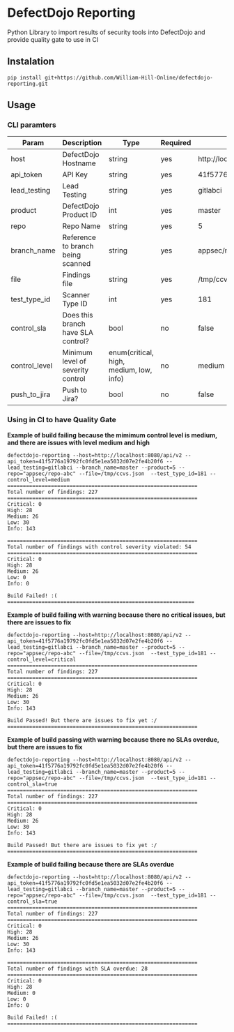 # DefectDojo Reporting
Python Library to import results of security tools into DefectDojo and provide quality gate to use in CI

## Instalation

```
pip install git+https://github.com/William-Hill-Online/defectdojo-reporting.git
```

## Usage

### CLI paramters
| Param              | Description                         | Type                                     | Required | Example                                  |
|--------------------|-------------------------------------|------------------------------------------|----------|------------------------------------------|
| host               | DefectDojo Hostname                 | string                                   | yes      | http://localhost:8080/api/v2             |
| api_token          | API Key                             | string                                   | yes      | 41f5776a19792fc0fd5e1ea5032d07e2fe4b20f6 |
| lead_testing       | Lead Testing                        | string                                   | yes      | gitlabci                                 |
| product            | DefectDojo Product ID               | int                                      | yes      | master                                   |
| repo               | Repo Name                           | string                                   | yes      | 5                                        |
| branch_name        | Reference to branch being scanned   | string                                   | yes      | appsec/repo-abc                          |
| file               | Findings file                       | string                                   | yes      | /tmp/ccvs.json                           |
| test_type_id       | Scanner Type ID                     | int                                      | yes      | 181                                      |
| control_sla        | Does this branch have SLA control?  | bool                                     | no       | false                                    |
| control_level      | Minimum level of severity control   | enum(critical, high, medium, low, info)  | no       | medium                                   |
| push_to_jira       | Push to Jira?                       | bool                                     | no       | false                                    |


### Using in CI to have Quality Gate

**Example of build failing because the mimimum control level is medium, and there are issues with level medium and high**
```
defectdojo-reporting --host=http://localhost:8080/api/v2 --api_token=41f5776a19792fc0fd5e1ea5032d07e2fe4b20f6 --lead_testing=gitlabci --branch_name=master --product=5 --repo="appsec/repo-abc" --file=/tmp/ccvs.json  --test_type_id=181 --control_level=medium
=============================================================
Total number of findings: 227
=============================================================
Critical: 0
High: 28
Medium: 26
Low: 30
Info: 143

=============================================================
Total number of findings with control severity violated: 54
=============================================================
Critical: 0
High: 28
Medium: 26
Low: 0
Info: 0

Build Failed! :(
============================================================
```

**Example of build failing with warning because there no critical issues, but there are issues to fix**
```
defectdojo-reporting --host=http://localhost:8080/api/v2 --api_token=41f5776a19792fc0fd5e1ea5032d07e2fe4b20f6 --lead_testing=gitlabci --branch_name=master --product=5 --repo="appsec/repo-abc" --file=/tmp/ccvs.json  --test_type_id=181 --control_level=critical
=============================================================
Total number of findings: 227
=============================================================
Critical: 0
High: 28
Medium: 26
Low: 30
Info: 143

Build Passed! But there are issues to fix yet :/
=============================================================
```

**Example of build passing with warning because there no SLAs overdue, but there are issues to fix**
```
defectdojo-reporting --host=http://localhost:8080/api/v2 --api_token=41f5776a19792fc0fd5e1ea5032d07e2fe4b20f6 --lead_testing=gitlabci --branch_name=master --product=5 --repo="appsec/repo-abc" --file=/tmp/ccvs.json  --test_type_id=181 --control_sla=true
=============================================================
Total number of findings: 227
=============================================================
Critical: 0
High: 28
Medium: 26
Low: 30
Info: 143

Build Passed! But there are issues to fix yet :/
=============================================================
```

**Example of build failing because there are SLAs overdue**
```
defectdojo-reporting --host=http://localhost:8080/api/v2 --api_token=41f5776a19792fc0fd5e1ea5032d07e2fe4b20f6 --lead_testing=gitlabci --branch_name=master --product=5 --repo="appsec/repo-abc" --file=/tmp/ccvs.json  --test_type_id=181 --control_sla=true
=============================================================
Total number of findings: 227
=============================================================
Critical: 0
High: 28
Medium: 26
Low: 30
Info: 143

=============================================================
Total number of findings with SLA overdue: 28
=============================================================
Critical: 0
High: 28
Medium: 0
Low: 0
Info: 0

Build Failed! :(
=============================================================
```